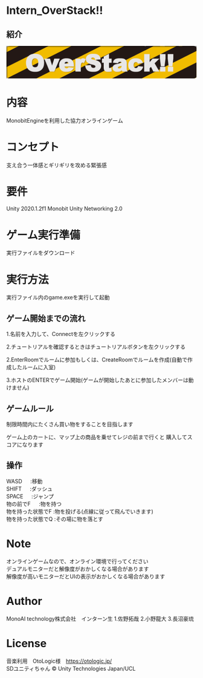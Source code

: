 
# Intern_OverStack!!

## 紹介
![](https://github.com/sanotakuya/intern/blob/master/Assets/texture/Screenshot%20-%202021-10-27%2010.25.46.png)

# 内容

MonobitEngineを利用した協力オンラインゲーム

# コンセプト

支え合う一体感とギリギリを攻める緊張感

# 要件

Unity 2020.1.2f1
Monobit Unity Networking 2.0

# ゲーム実行準備

実行ファイルをダウンロード

# 実行方法

実行ファイル内のgame.exeを実行して起動

## ゲーム開始までの流れ

1.名前を入力して、Connectを左クリックする

2.チュートリアルを確認するときはチュートリアルボタンを左クリックする

2.EnterRoomでルームに参加もしくは、CreateRoomでルームを作成(自動で作成したルームに入室)

3.ホストのENTERでゲーム開始(ゲームが開始したあとに参加したメンバーは動けません)

## ゲームルール

制限時間内にたくさん買い物をすることを目指します

ゲーム上のカートに、マップ上の商品を乗せてレジの前まで行くと
購入してスコアになります

## 操作

WASD			　 :移動  
SHIFT			　 :ダッシュ  
SPACE			　 :ジャンプ  
物の前でF		　  :物を持つ  
物を持った状態でF	:物を投げる(点線に従って飛んでいきます)  
物を持った状態でQ   :その場に物を落とす  

# Note

オンラインゲームなので、オンライン環境で行ってください  
デュアルモニターだと解像度がおかしくなる場合があります  
解像度が高いモニターだとUIの表示がおかしくなる場合があります  

# Author

MonoAI technology株式会社　インターン生
1.佐野拓哉 
2.小野龍大
3.長沼豪琉

# License
音楽利用　OtoLogic様　https://otologic.jp/  
SDユニティちゃん © Unity Technologies Japan/UCL

